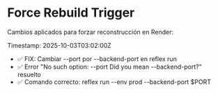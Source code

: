 # Force Rebuild Trigger

Cambios aplicados para forzar reconstrucción en Render:

Timestamp: 2025-10-03T03:02:00Z
- ✅ FIX: Cambiar --port por --backend-port en reflex run
- ✅ Error "No such option: --port Did you mean --backend-port?" resuelto
- ✅ Comando correcto: reflex run --env prod --backend-port $PORT
